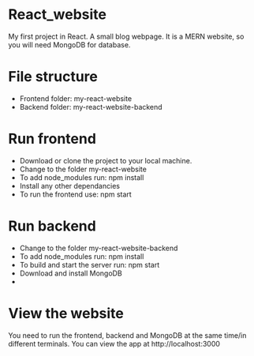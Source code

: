 # React_website
My first project in React. A small blog webpage.
It is a MERN website, so you will need MongoDB for database.

# File structure
<ul>
    <li>Frontend folder: my-react-website</li>
    <li>Backend folder: my-react-website-backend</li>
</ul>

# Run frontend
<ul>
    <li>Download or clone the project to your local machine.</li>
    <li>Change to the folder my-react-website</li>
    <li>To add node_modules run: npm install</li>
    <li>Install any other dependancies</li>
    <li>To run the frontend use: npm start</li>
</ul>

# Run backend
<ul>
    <li>Change to the folder my-react-website-backend</li>
    <li>To add node_modules run: npm install</li>
    <li>To build and start the server run: npm start</li>
    <li>Download and install MongoDB</li>
    <li></li>
</ul>

# View the website
You need to run the frontend, backend and MongoDB at the same time/in different terminals. 
You can view the app at http://localhost:3000